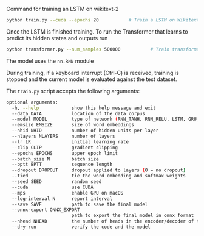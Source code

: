 Command for training an LSTM on wikitext-2 

```bash 
python train.py --cuda --epochs 20           # Train a LSTM on Wikitext-2 with CUDA.
```

Once the LSTM is finished training.  To run the Transformer that learns to predict its hidden states and outputs run 

```bash 
python transformer.py --num_samples 500000           # Train transformer on the hidden states and outputs of LSTM.
```


The model uses the `nn.RNN` module 

During training, if a keyboard interrupt (Ctrl-C) is received, training is stopped and the current model is evaluated against the test dataset.

The `train.py` script accepts the following arguments:

```bash
optional arguments:
  -h, --help            show this help message and exit
  --data DATA           location of the data corpus
  --model MODEL         type of network (RNN_TANH, RNN_RELU, LSTM, GRU, Transformer)
  --emsize EMSIZE       size of word embeddings
  --nhid NHID           number of hidden units per layer
  --nlayers NLAYERS     number of layers
  --lr LR               initial learning rate
  --clip CLIP           gradient clipping
  --epochs EPOCHS       upper epoch limit
  --batch_size N        batch size
  --bptt BPTT           sequence length
  --dropout DROPOUT     dropout applied to layers (0 = no dropout)
  --tied                tie the word embedding and softmax weights
  --seed SEED           random seed
  --cuda                use CUDA
  --mps                 enable GPU on macOS
  --log-interval N      report interval
  --save SAVE           path to save the final model
  --onnx-export ONNX_EXPORT
                        path to export the final model in onnx format
  --nhead NHEAD         the number of heads in the encoder/decoder of the transformer model
  --dry-run             verify the code and the model
```


